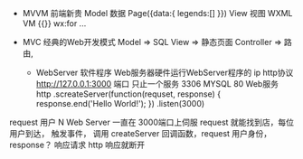 - MVVM  前端新贵
Model 数据  Page({data:{
                legends:[]
            }})
View 视图
WXML
VM  {{}}  wx:for ...

- MVC 经典的Web开发模式
  Model => SQL
  View => 静态页面
  Controller => 路由, 


  - WebServer   软件程序
Web服务器硬件运行WebServer程序的
ip http协议  
http://127.0.0.1:3000
端口 只止一个服务 
3306 MYSQL 
80 Web服务
http
    .screateServer(function(requset, response) {
        response.end('Hello World!');
    })
    .listen(3000)

request 用户 N  Web Server 一直在 3000端口上伺服
request 就能找到店，每位用户到达， 触发事件， 调用 createServer 回调函数，request 用户身份， response？ 响应请求 http 响应就断开